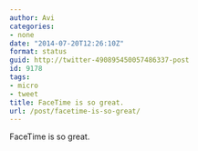 ```yaml
---
author: Avi
categories:
- none
date: "2014-07-20T12:26:10Z"
format: status
guid: http://twitter-490895450057486337-post
id: 9178
tags:
- micro
- tweet
title: FaceTime is so great.
url: /post/facetime-is-so-great/
---
```

FaceTime is so great.